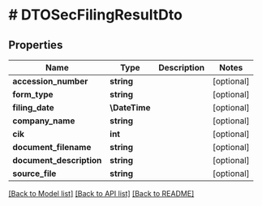 # # DTOSecFilingResultDto

## Properties

Name | Type | Description | Notes
------------ | ------------- | ------------- | -------------
**accession_number** | **string** |  | [optional]
**form_type** | **string** |  | [optional]
**filing_date** | **\DateTime** |  | [optional]
**company_name** | **string** |  | [optional]
**cik** | **int** |  | [optional]
**document_filename** | **string** |  | [optional]
**document_description** | **string** |  | [optional]
**source_file** | **string** |  | [optional]

[[Back to Model list]](../../README.md#models) [[Back to API list]](../../README.md#endpoints) [[Back to README]](../../README.md)
